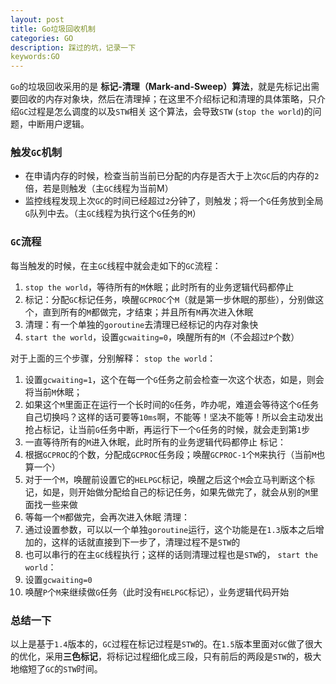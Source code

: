 ```yaml
---
layout: post
title: Go垃圾回收机制
categories: GO
description: 踩过的坑，记录一下
keywords:GO
---
```


`Go`的垃圾回收采用的是 **标记-清理（Mark-and-Sweep）算法**，就是先标记出需要回收的内存对象块，然后在清理掉；在这里不介绍标记和清理的具体策略，只介绍`GC`过程是怎么调度的以及`STW`相关
这个算法，会导致`STW` (`stop the world`)的问题，中断用户逻辑。

### 触发`GC`机制
- 在申请内存的时候，检查当前当前已分配的内存是否大于上次`GC`后的内存的`2`倍，若是则触发（主`GC`线程为当前M）
- 监控线程发现上次`GC`的时间已经超过`2`分钟了，则触发；将一个`G`任务放到全局`G`队列中去。（主`GC`线程为执行这个`G`任务的`M`）

### `GC`流程
每当触发的时候，在主`GC`线程中就会走如下的`GC`流程：
1. `stop the world`，等待所有的`M`休眠；此时所有的业务逻辑代码都停止
2. 标记：分配`GC`标记任务，唤醒`GCPROC`个`M`（就是第一步休眠的那些），分别做这个，直到所有的`M`都做完，才结束；并且所有`M`再次进入休眠
3. 清理：有一个单独的`goroutine`去清理已经标记的内存对象快
4. `start the world`，设置`gcwaiting=0`，唤醒所有的`M`（不会超过`P`个数）

对于上面的三个步骤，分别解释：
`stop the world`：
1. 设置`gcwaiting=1`，这个在每一个`G`任务之前会检查一次这个状态，如是，则会将当前`M`休眠；
2. 如果这个`M`里面正在运行一个长时间的`G`任务，咋办呢，难道会等待这个`G`任务自己切换吗？这样的话可要等`10ms`啊，不能等！坚决不能等！所以会主动发出抢占标记，让当前`G`任务中断，再运行下一个`G`任务的时候，就会走到第`1`步
3. 一直等待所有的`M`进入休眠，此时所有的业务逻辑代码都停止
标记：
1. 根据`GCPROC`的个数，分配成`GCPROC`任务段；唤醒`GCPROC-1`个`M`来执行（当前`M`也算一个）
2. 对于一个`M`，唤醒前设置它的`HELPGC`标记，唤醒之后这个`M`会立马判断这个标记，如是，则开始做分配给自己的标记任务，如果先做完了，就会从别的`M`里面找一些来做
3. 等每一个`M`都做完，会再次进入休眠
清理：
1. 通过设置参数，可以以一个单独`goroutine`运行，这个功能是在`1.3`版本之后增加的，这样的话就直接到下一步了，清理过程不是`STW`的
2. 也可以串行的在主`GC`线程执行；这样的话则清理过程也是`STW`的，
`start the world`：
1. 设置`gcwaiting=0`
2. 唤醒`P`个`M`来继续做`G`任务（此时没有`HELPGC`标记），业务逻辑代码开始

### 总结一下
以上是基于`1.4`版本的，`GC`过程在标记过程是`STW`的。在`1.5`版本里面对`GC`做了很大的优化，采用**三色标记**，将标记过程细化成三段，只有前后的两段是`STW`的，极大地缩短了`GC`的`STW`时间。



